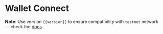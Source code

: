 <script setup>
  import { data } from '../../versions.data'
  const { version } = data
</script>

# Wallet Connect

**Note**: Use version `{{version}}` to ensure compatibility with `testnet` network — check the [docs](https://docs.fuel.network/guides/installation/#using-the-latest-toolchain).
